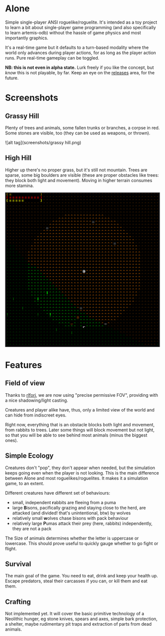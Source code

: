 # Alone

Simple single-player ANSI roguelike/roguelite. It's intended as a toy project to learn a bit about single-player game
programming (and also specifically to learn artemis-odb) without the hassle of game physics and most importantly
graphics.

It's a real-time game but it defaults to a turn-based modality where the world only advances during player actions,
for as long as the player action runs. Pure real-time gameplay can be toggled.

**NB: this is not even in alpha state.** Lurk freely if you like the concept, but *know* this is not playable, by far.
Keep an eye on the [releases](https://github.com/fabioticconi/alone-the-roguelite/releases) area, for the future.

# Screenshots

## Grassy Hill

Plenty of trees and animals, some fallen trunks or branches, a corpse in red. Some stones are visible, too (they can be
used as weapons, or thrown).

![alt tag](screenshots/grassy hill.png)

## High Hill

Higher up there's no proper grass, but it's still not mountain. Trees are sparse, some big boulders are visible (these
are proper obstacles like trees: they block both light and movement). Moving in higher terrain consumes more stamina.

![alt tag](screenshots/hill.png)

# Features

## Field of view

Thanks to [rlforj](https://github.com/kba/rlforj), we are now using "precise permissive FOV", providing with a nice shadowing/light casting.

Creatures and player alike have, thus, only a limited view of the world and can hide from indiscreet eyes.

Right now, everything that is an obstacle blocks both light and movement, from rabbits to trees. Later some things
will block movement but not light, so that you will be able to see behind most animals (minus the biggest ones).

## Simple Ecology

Creatures don't "pop", they don't appear when needed, but the simulation keeps going even when the player is not looking.
This is the main difference between Alone and most roguelikes/roguelites. It makes it a simulation game, to an extent.

Different creatures have different set of behaviours:

- small, independent **r**abbits are fleeing from a puma
- large **B**isons, pacifically grazing and staying close to the herd, are attacked (and divided! that's unintentional, btw) by wolves
- relatively small **w**olves chase bisons with pack behaviour
- relatively large **P**umas attack their prey (here, rabbits) independently, they are not a pack

The Size of animals determines whether the letter is uppercase or lowercase. This should prove useful to quickly gauge whether to go fight or flight.

## Survival

The main goal of the game. You need to eat, drink and keep your health up. Escape predators, steal their carcasses if
you can, or kill them and eat them.

## Crafting

Not implemented yet. It will cover the basic primitive technology of a Neolithic hunger, eg stone knives, spears and axes,
simple bark protection, a shelter, maybe rudimentary pit traps and extraction of parts from dead animals.

